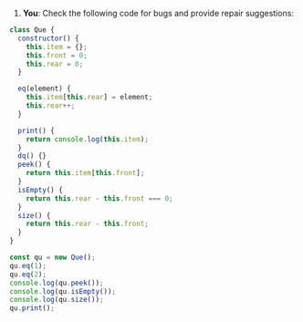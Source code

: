 1. **You**: Check the following code for bugs and provide repair suggestions: 
```javascript
class Que {
  constructor() {
    this.item = {};
    this.front = 0;
    this.rear = 0;
  }

  eq(element) {
    this.item[this.rear] = element;
    this.rear++;
  }

  print() {
    return console.log(this.item);
  }
  dq() {}
  peek() {
    return this.item[this.front];
  }
  isEmpty() {
    return this.rear - this.front === 0;
  }
  size() {
    return this.rear - this.front;
  }
}

const qu = new Que();
qu.eq(1);
qu.eq(2);
console.log(qu.peek());
console.log(qu.isEmpty());
console.log(qu.size());
qu.print();

```